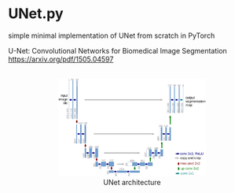 # UNet.py
simple minimal implementation of UNet from scratch in PyTorch

U-Net: Convolutional Networks for Biomedical Image Segmentation
https://arxiv.org/pdf/1505.04597


<!-- <img src="https://raw.githubusercontent.com/eisbetterthanpi/UNet/main/resources/unet.png" width="100"/> -->

<div align="center">
  <div>&nbsp;</div>
  <img src="resources/unet.png" width="300"/>
  <div align="center">UNet architecture</div>
</div>



